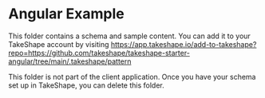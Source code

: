 # Angular Example

This folder contains a schema and sample content. You can add it to your TakeShape account by visiting https://app.takeshape.io/add-to-takeshape?repo=https://github.com/takeshape/takeshape-starter-angular/tree/main/.takeshape/pattern

This folder is not part of the client application. Once you have your schema set up in TakeShape, you can delete this folder.